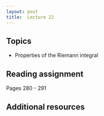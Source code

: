 ```yaml
---
layout: post
title:  Lecture 22
---
```


## Topics

* Properties of the Riemann integral

## Reading assignment

Pages 280 - 291

## Additional resources



